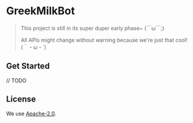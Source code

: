 # GreekMilkBot

> This project is still in its super duper early phase~ (￣ω￣;)
> 
> All APIs might change without warning because we're just that cool! (｀・ω・´)

## Get Started 

// TODO

## License

We use [Apache-2.0](./LICENSE).